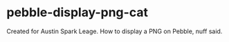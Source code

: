 # pebble-display-png-cat
Created for Austin Spark Leage.  How to display a PNG on Pebble, nuff said.
